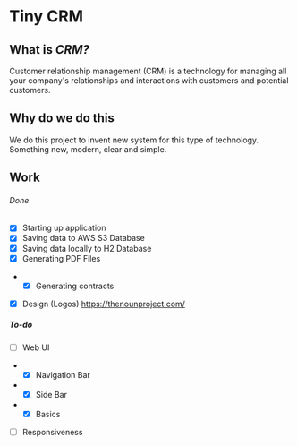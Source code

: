 # Tiny CRM

## What is *CRM?*

Customer relationship management (CRM) is a technology for managing all your company's relationships and interactions with customers and potential customers.

## Why do we do this

We do this project to invent new system for this type of technology. Something new, modern, clear and simple.

## Work
###### Done
- [x] Starting up application 
- [x] Saving data to AWS S3 Database
- [x] Saving data locally to H2 Database
- [x] Generating PDF Files
- - [x] Generating contracts
- [x] Design (Logos) https://thenounproject.com/

##### To-do
- [ ] Web UI
- - [x] Navigation Bar
- - [x] Side Bar
- - [x] Basics
- [ ] Responsiveness
